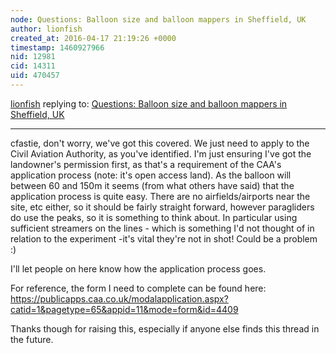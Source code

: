 ```yaml
---
node: Questions: Balloon size and balloon mappers in Sheffield, UK
author: lionfish
created_at: 2016-04-17 21:19:26 +0000
timestamp: 1460927966
nid: 12981
cid: 14311
uid: 470457
---
```




[lionfish](../profile/lionfish) replying to: [Questions: Balloon size and balloon mappers in Sheffield, UK](../notes/lionfish/04-15-2016/questions-balloon-size-and-balloon-mappers-in-sheffield-uk)

----
cfastie, don't worry, we've got this covered. We just need to apply to the Civil Aviation Authority, as you've identified. I'm just ensuring I've got the landowner's permission first, as that's a requirement of the CAA's application process (note: it's open access land). As the balloon will between 60 and 150m it seems (from what others have said) that the application process is quite easy. There are no airfields/airports near the site, etc either, so it should be fairly straight forward, however paragliders do use the peaks, so it is something to think about. In particular using sufficient streamers on the lines - which is something I'd not thought of in relation to the experiment -it's vital they're not in shot! Could be a problem :)

I'll let people on here know how the application process goes.

For reference, the form I need to complete can be found here:
https://publicapps.caa.co.uk/modalapplication.aspx?catid=1&pagetype=65&appid=11&mode=form&id=4409

Thanks though for raising this, especially if anyone else finds this thread in the future.